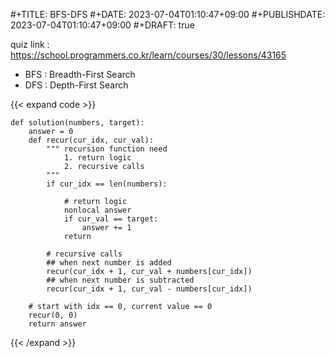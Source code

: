 #+TITLE: BFS-DFS
#+DATE: 2023-07-04T01:10:47+09:00
#+PUBLISHDATE: 2023-07-04T01:10:47+09:00
#+DRAFT: true

quiz link : https://school.programmers.co.kr/learn/courses/30/lessons/43165

- BFS : Breadth-First Search
- DFS : Depth-First Search


{{< expand code >}}

```python3
def solution(numbers, target):
    answer = 0
    def recur(cur_idx, cur_val):
        """ recursion function need
            1. return logic
            2. recursive calls
        """
        if cur_idx == len(numbers):

            # return logic
            nonlocal answer
            if cur_val == target:
                answer += 1
            return

        # recursive calls
        ## when next number is added
        recur(cur_idx + 1, cur_val + numbers[cur_idx])
        ## when next number is subtracted
        recur(cur_idx + 1, cur_val - numbers[cur_idx])

    # start with idx == 0, current value == 0
    recur(0, 0)
    return answer
```
{{< /expand >}}

